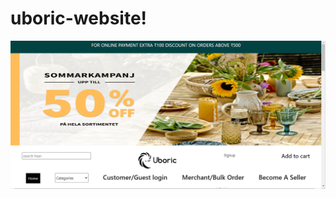 # uboric-website!


<img src="https://raw.githubusercontent.com/priyarajawat/image/main/uboric/Screenshot%20(64).png" />
